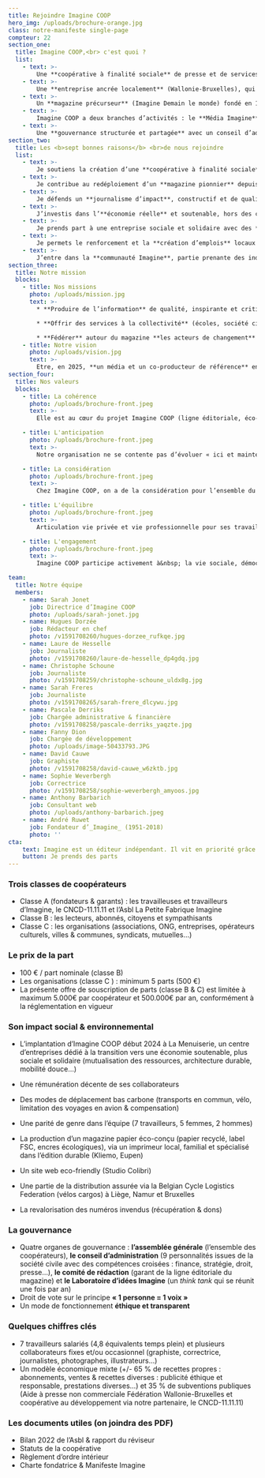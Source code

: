 ```yaml
---
title: Rejoindre Imagine COOP
hero_img: /uploads/brochure-orange.jpg
class: notre-manifeste single-page
compteur: 22
section_one:
  title: Imagine COOP,<br> c'est quoi ?
  list:
    - text: >-
        Une **coopérative à finalité sociale** de presse et de services fondée début septembre 2023 par ses travailleuses et ses travailleurs. Imagine COOP est spécialisée dans **les transformations écologique et sociale**.
    - text: >-
        Une **entreprise ancrée localement** (Wallonie-Bruxelles), qui emploie sept personnes, avec des valeurs et des engagements forts : une gouvernance éthique et démocratique, une parité de genre (7 employés, cinq hommes et deux hommes), une approche éco-responsable…
    - text: >-
        Un **magazine précurseur** (Imagine Demain le monde) fondé en 1996 qui s’inscrit dans le courant slow press et porte un regard audacieux, constructif et critique sur les grandes urgences sociétales (climat, inégalités, biodiversité, démocratie, solidarités internationales…).<br><br>[→ Notre manifeste](/notre-manifeste/)
    - text: >-
        Imagine COOP a deux branches d’activités : le **Média Imagine** (papier & digital à découvrir dès le 11 octobre) et l’**Agence de services Imagine** qui propose des services aux associations, entreprises sociales, opérateurs culturels… à la carte (accompagnement pédagogique, production de contenus, animations…).
    - text: >-
        Une **gouvernance structurée et partagée** avec un conseil d’administration pluraliste et transdisciplinaire, une assemblée générale souveraine, un comité de rédaction indépendant et le Laboratoire d’idées Imagine.
section_two:
  title: Les <b>sept bonnes raisons</b> <br>de nous rejoindre
  list:
    - text: >-
        Je soutiens la création d’une **coopérative à finalité sociale**, de presse et de services
    - text: >-
        Je contribue au redéploiement d’un **magazine pionnier** depuis 1996, autonome et d’intérêt public
    - text: >-
        Je défends un **journalisme d’impact**, constructif et de qualité
    - text: >-
        J’investis dans l’**économie réelle** et soutenable, hors des circuits financiers et bancaires classiques
    - text: >-
        Je prends part à une entreprise sociale et solidaire avec des **valeurs et des engagements** forts (gouvernance, égalité de genre, éco-responsabilité…). J’ai un **droit de regard et de vote** dans la gestion de l’entreprise et je peux m’impliquer via divers canaux (boîte à ressources, rôle d’ambassadeur/drice…)
    - text: >-
        Je permets le renforcement et la **création d’emplois** locaux et durables
    - text: >-
        J’entre dans la **communauté Imagine**, partie prenante des indispensables transformations écologique et sociale
section_three:
  title: Notre mission
  blocks:
    - title: Nos missions
      photo: /uploads/mission.jpg
      text: >-
        * **Produire de l’information** de qualité, inspirante et critique, libre et non-conformiste en adéquation avec le Manifeste Imagine et via quatre canaux de diffusion : son magazine papier, sa platerforme web, son média digital (dès le 10/10) et ses réseaux sociaux

        * **Offrir des services à la collectivité** (écoles, société civile, secteur de l’économie sociale…) en matière d’accompagnement pédagogique et de  formations, d’animation et de productions de contenus

        * **Fédérer** autour du magazine **les acteurs de changement** et aider ses lecteurs à passer à l’action
    - title: Notre vision
      photo: /uploads/vision.jpg
      text: >-
        Etre, en 2025, **un média et un co-producteur de référence** en Belgique et en francophonie. Imagine COOP propose des contenus journalistiques et  documentaires originaux et indépendants, fédère autour de sa nouvelle coopérative de presse et de services une communauté Imagine. Sa gouvernance repose sur l’agilité, la coopération, la participation et l’inclusion de différents acteurs de la société civile et l’exemplarité des valeurs portées par l’organisation.
section_four:
  title: Nos valeurs
  blocks:
    - title: La cohérence
      photo: /uploads/brochure-front.jpeg
      text: >-
        Elle est au cœur du projet Imagine COOP (ligne éditoriale, éco-responsabilité, relations sociales et histoire de l’entreprise, engagements sociétaux…)

    - title: L'anticipation
      photo: /uploads/brochure-front.jpeg
      text: >-
        Notre organisation ne se contente pas d’évoluer « ici et maintenant ».&nbsp; Elle est en mouvement, se place dans une perspective future et tente d’ébaucher ce qui nous attend « demain ».&nbsp;

    - title: La considération
      photo: /uploads/brochure-front.jpeg
      text: >-
        Chez Imagine COOP, on a de la considération pour l’ensemble du monde vivant, humains et non humains compris. On tient compte de toutes et tous dans l’entreprise. C’est un projet avant tout collectif.

    - title: L'équilibre
      photo: /uploads/brochure-front.jpeg
      text: >-
        Articulation vie privée et vie professionnelle pour ses travailleuses et travailleurs, parité de genre et d’âge… Imagine COOP vise l’équilibre. Y compris dans son traitement de l’information (juste et nuancée) et des enjeux (articulation des thématiques de manière systémique).

    - title: L'engagement
      photo: /uploads/brochure-front.jpeg
      text: >-
        Imagine COOP participe activement à&nbsp; la vie sociale, démocratique, écologique, culturelle, intellectuelle… de son temps. Il a des convictions qui sont connues et assumées (cfr son Manifeste & sa charte fondatrice).

team:
  title: Notre équipe
  members:
    - name: Sarah Jonet
      job: Directrice d’Imagine COOP
      photo: /uploads/sarah-jonet.jpg
    - name: Hugues Dorzée
      job: Rédacteur en chef
      photo: /v1591708260/hugues-dorzee_rufkqe.jpg
    - name: Laure de Hesselle
      job: Journaliste
      photo: /v1591708260/laure-de-hesselle_dp4gdq.jpg
    - name: Christophe Schoune
      job: Journaliste
      photo: /v1591708259/christophe-schoune_uldx8g.jpg
    - name: Sarah Freres
      job: Journaliste
      photo: /v1591708265/sarah-frere_dlcywu.jpg
    - name: Pascale Derriks
      job: Chargée administrative & financière
      photo: /v1591708258/pascale-derriks_yaqzte.jpg
    - name: Fanny Dion
      job: Chargée de développement
      photo: /uploads/image-50433793.JPG
    - name: David Cauwe
      job: Graphiste
      photo: /v1591708258/david-cauwe_w6zktb.jpg
    - name: Sophie Weverbergh
      job: Correctrice
      photo: /v1591708258/sophie-weverbergh_amyoos.jpg
    - name: Anthony Barbarich
      job: Consultant web
      photo: /uploads/anthony-barbarich.jpeg
    - name: André Ruwet
      job: Fondateur d’_Imagine_ (1951-2018)
      photo: ''
cta:
    text: Imagine est un éditeur indépendant. Il vit en priorité grâce à ses lecteurs. Abonnez-vous et contribuez au développement d’un projet de presse original, alternatif et sans but lucratif.
    button: Je prends des parts
---
```





### **Trois classes de coopérateurs**

* Classe A (fondateurs & garants) : les travailleuses et travailleurs d’Imagine, le CNCD-11.11.11 et l’Asbl La Petite Fabrique Imagine
* Classe B : les lecteurs, abonnés, citoyens et sympathisants
* Classe C : les organisations (associations, ONG, entreprises, opérateurs culturels, villes & communes, syndicats, mutuelles…)

### **Le prix de la part**

* 100 € / part nominale (classe B)
* Les organisations (classe C ) : minimum 5 parts (500 €)
* La présente offre de souscription de parts (classe B & C) est limitée à maximum 5.000€ par coopérateur et 500.000€ par an, conformément à la réglementation en vigueur

### **Son impact social & environnemental**

* L’implantation d’Imagine COOP début 2024 à La Menuiserie, un centre d’entreprises dédié à la transition vers une économie soutenable, plus sociale et solidaire (mutualisation des ressources, architecture durable, mobilité douce…)

* Une rémunération décente de ses collaborateurs
* Des modes de déplacement bas carbone (transports en commun, vélo, limitation des voyages en avion & compensation)
* Une parité de genre dans l’équipe (7 travailleurs, 5 femmes, 2 hommes)
* La production d’un magazine papier éco-conçu (papier recyclé, label FSC, encres écologiques), via un imprimeur local, familial et spécialisé dans l’édition durable (Kliemo, Eupen)
* Un site web eco-friendly (Studio Colibri)
* Une partie de la distribution assurée via la Belgian Cycle Logistics Federation (vélos cargos) à Liège, Namur et Bruxelles
* La revalorisation des numéros invendus (récupération & dons)

### **La gouvernance**

* Quatre organes de gouvernance : **l’assemblée générale** (l’ensemble des coopérateurs), **le conseil d’administration** (9 personnalités issues de la société civile avec des compétences croisées : finance, stratégie, droit, presse…), **le comité de rédaction** (garant de la ligne éditoriale du magazine) et **le Laboratoire d’idées Imagine** (un *think tank* qui se réunit une fois par an)
* Droit de vote sur le principe **« 1 personne = 1 voix »**
* Un mode de fonctionnement **éthique et transparent**

### **Quelques chiffres clés**

* 7 travailleurs salariés (4,8 équivalents temps plein) et plusieurs collaborateurs fixes et/ou occasionnel (graphiste, correctrice, journalistes, photographes, illustrateurs…)
* Un modèle économique mixte (+/- 65 % de recettes propres : abonnements, ventes & recettes diverses : publicité éthique et responsable, prestations diverses…) et 35 % de subventions publiques (Aide à presse non commerciale Fédération Wallonie-Bruxelles et coopérative au développement via notre partenaire, le CNCD-11.11.11)

### **Les documents utiles** **(on joindra des PDF)**

* Bilan 2022 de l’Asbl & rapport du réviseur
* Statuts de la coopérative
* Règlement d’ordre intérieur
* Charte fondatrice & Manifeste Imagine